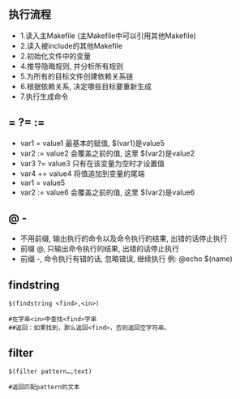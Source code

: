 ## 执行流程
- 1.读入主Makefile (主Makefile中可以引用其他Makefile)
- 2.读入被include的其他Makefile
- 2.初始化文件中的变量
- 4.推导隐晦规则, 并分析所有规则
- 5.为所有的目标文件创建依赖关系链
- 6.根据依赖关系, 决定哪些目标要重新生成
- 7.执行生成命令

## = ?= :=
* var1 = value1 最基本的赋值, $(var1)是value5
* var2 := value2 会覆盖之前的值, 这里 $(var2)是value2
* var3 ?= value3 只有在该变量为空时才设置值
* var4 += value4 将值追加到变量的尾端
* var1 = value5
* var2 := value6 会覆盖之前的值, 这里 $(var2)是value6

## @ - 
* 不用前缀, 输出执行的命令以及命令执行的结果, 出错的话停止执行
* 前缀 @, 只输出命令执行的结果, 出错的话停止执行
* 前缀 -, 命令执行有错的话, 忽略错误, 继续执行 例: @echo $(name)


## findstring
    $(findstring <find>,<in>) 

    #在字串<in>中查找<find>字串
    ##返回：如果找到，那么返回<find>，否则返回空字符串。

## filter 
    $(filter pattern…,text)

    #返回匹配pattern的文本

